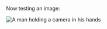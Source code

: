 Now testing an image:

![A man holding a camera in his hands](https://images.pexels.com/photos/20222624/pexels-photo-20222624/free-photo-of-woman-in-shorts-and-a-bra-walking-towards-a-lake-with-a-bottle-in-her-hand.jpeg?auto=compress&cs=tinysrgb&w=1260&h=750&dpr=1)
